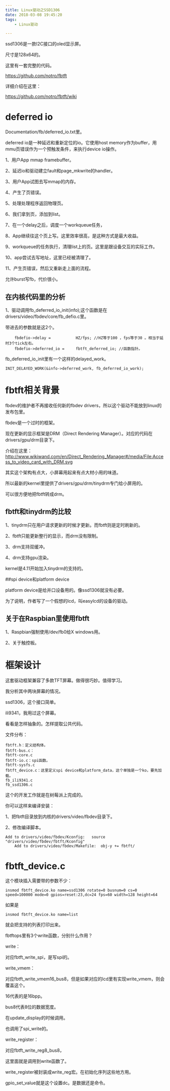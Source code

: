 ```yaml
---
title: Linux驱动之SSD1306
date: 2018-03-08 19:45:20
tags:
	- Linux驱动

---
```




ssd1306是一款I2C接口的oled显示屏。

尺寸是128x64的。

这里有一套完整的代码。

https://github.com/notro/fbtft

详细介绍在这里：

https://github.com/notro/fbtft/wiki



# deferred io

Documentation/fb/deferred_io.txt里。

deferred io是一种延迟和重新定位的io。它使用host memory作为buffer，用mmu页错误作为一个预触发条件，来执行device io操作。

1、用户App mmap framebuffer。

2、延迟io和驱动建立fault和page_mkwrite的handler。

3、用户App试图去写mmap的内存。

4、产生了页错误。

5、处理处理程序返回物理页。

6、我们拿到页，添加到list。

7、在一个delay之后，调度一个workqueue任务，

8、App继续往这个页上写。这里效率很高，是这种方式是最大收益。

9、workqueue的任务执行，清理list上的页。这里是跟设备交互的实际工作。

10、app尝试去写地址，这里已经被清理了。

11、产生页错误，然后又重新走上面的流程。



允许burst写fb，代价很小。



## 在内核代码里的分析

1、驱动调用fb_deferred_io_init(info);这个函数是在drivers/video/fbdev/core/fb_defio.c里。

带进去的参数就是这2个。

```
	fbdefio->delay =           HZ/fps; //HZ等于100 ，fps等于30 。相当于延时3个tick左右。
	fbdefio->deferred_io =     fbtft_deferred_io; //函数指针。
```

fb_deferred_io_init里有一个这样的delayed_work。

```
INIT_DELAYED_WORK(&info->deferred_work, fb_deferred_io_work);
```







# fbtft相关背景

fbdev的维护者不再接收任何新的fbdev drivers，所以这个驱动不能放到linux的发布包里。

fbdev是一个过时的框架。

现在更新的显示框架是DRM（Direct Rendering Manager）。对应的代码在drivers/gpu/drm目录下。

介绍在这里：http://www.wikiwand.com/en/Direct_Rendering_Manager#/media/File:Access_to_video_card_with_DRM.svg

其实这个架构有点大，小屏幕用起来有点大材小用的味道。

所以最新的kernel里提供了drivers/gpu/drm/tinydrm专门给小屏用的。

可以很方便地把fbtft转成drm。

## fbtft和tinydrm的比较

1、tinydrm只在用户请求更新的时候才更新。而fbtft则是定时刷新的。

2、fbtft只能更新整行的显示，而drm没有限制。

3、drm支持双缓冲。

4、drm支持gpu渲染。

kernel是4.11开始加入tinydrm的支持的。

##spi device和platform device

platform device是给并口设备用的。像ssd1306就没有必要。



为了说明，作者写了一个假想的lcd，叫easylcd的设备的驱动。

## 关于在Raspbian里使用fbtft

1、Raspbian强制使用/dev/fb0给X windows用。

2、关于触控板。





# 框架设计

这套驱动框架兼容了多款TFT屏幕。做得很巧妙。值得学习。

我分析其中两块屏幕的情况。

ssd1306，这个接口简单。

ili9341，我用过这个屏幕。

看看是怎样抽象的。怎样提取公共代码。

文件分布：

```
fbtft.h：定义结构体。
fbtft-bus.c：
fbtft-core.c
fbtft-io.c：spi函数。
fbtft-sysfs.c
fbtft_device.c：这里定义spi device和platform_data，这个单独是一个ko，要先加载。
fb_ili9341.c
fb_ssd1306.c
```

这个的开发工作就是在树莓派上完成的。

你可以这样来编译安装：

1、把fbtft目录放到内核的drivers/video/fbdev目录下。

2、修改编译脚本。

```
Add to drivers/video/fbdev/Kconfig:   source "drivers/video/fbdev/fbtft/Kconfig"
    Add to drivers/video/fbdev/Makefile:  obj-y += fbtft/
```



# fbtft_device.c

这个模块插入需要带的参数不少：

```
insmod fbtft_device.ko name=ssd1306 rotate=0 busnum=0 cs=0 speed=100000 mode=0 gpios=reset:23,dc=24 fps=60 width=128 height=64
```

如果是

```
insmod fbtft_device.ko name=list
```

就会把支持的列表打印出来。



fbtftops里有3个write函数，分别什么作用？

write：

对应fbtft_write_spi，是写spi的。



write_vmem：

对应fbtft_write_vmem16_bus8，但是如果对应的lcd里有实现write_vmem，则会覆盖这个。

16代表的是16bpp。

bus8代表8位的数据宽度。

在update_display的时候调用。

也调用了spi_write的。



write_register：

对应fbtft_write_reg8_bus8，

这里面就是调用到write函数了。

write_register被封装成write_reg宏。在初始化序列这些地方用。

gpio_set_value就是这个设置dc。是数据还是命令。

